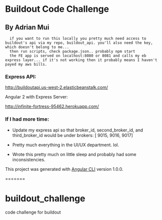 # Buildout Code Challenge

## By Adrian Mui

```
  if you want to run this locally you pretty much need access to buildout's api via my repo, buildout_api. you'll also need the key, which doesn't belong to me... 
  then run scripts, check package.json.. probably npm start
  the FE app is served on localhost:8080 or 8081 and calls my eb express layer... if it's not working then it probably means I haven't payed my aws bills.
```

### Express API:

http://buildoutapi.us-west-2.elasticbeanstalk.com/

Angular 2 with Express Server:

http://infinite-fortress-95462.herokuapp.com/ 

### If I had more time:

* Update my express api so that broker_id, second_broker_id, and third_broker_id would be under brokers: [ 9015, 9016, 9017]

* Pretty much everything in the UI/UX department. lol.

* Wrote this pretty much on little sleep and probably had some inconsistencies.

This project was generated with [Angular CLI](https://github.com/angular/angular-cli) version 1.0.0.

=======
# buildout_challenge
code challenge for buildout
